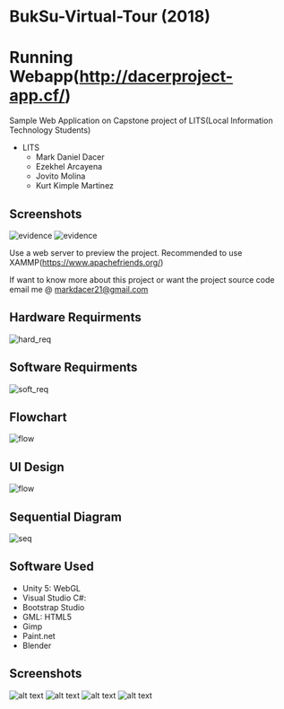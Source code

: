 # BukSu-Virtual-Tour (2018) 
# Running Webapp(http://dacerproject-app.cf/)
Sample Web Application on Capstone project of LITS(Local Information Technology Students)
* LITS
  * Mark Daniel Dacer
  * Ezekhel Arcayena
  * Jovito Molina
  * Kurt Kimple Martinez

## Screenshots
![evidence](/images/ezgif.com-video-to-gif.gif) ![evidence](/images/ezgif.com-video-to-gif(1).gif)

Use a web server to preview the project. Recommended to use XAMMP(https://www.apachefriends.org/)

If want to know more about this project or want the project source code email me @ markdacer21@gmail.com

## Hardware Requirments
![hard_req](/images/hardware_requirments.JPG)

## Software Requirments
![soft_req](/images/software_requirments.JPG)

## Flowchart
![flow](/images/Flowchart_.JPG)

## UI Design
![flow](/images/UI_Design.JPG)

## Sequential Diagram
![seq](/images/Sequential_Diagram.JPG)

## Software Used
  * Unity 5: WebGL
  * Visual Studio C#:
  * Bootstrap Studio
  * GML: HTML5
  * Gimp
  * Paint.net
  * Blender
## Screenshots
![alt text](https://raw.githubusercontent.com/Jaeger47/BukSu-Virtual-Tour/main/screenshots/BVT_1.png "1")
![alt text](https://raw.githubusercontent.com/Jaeger47/BukSu-Virtual-Tour/main/screenshots/BVT_2.PNG "2")
![alt text](https://raw.githubusercontent.com/Jaeger47/BukSu-Virtual-Tour/main/screenshots/BVT_3.png "3")
![alt text](https://raw.githubusercontent.com/Jaeger47/BukSu-Virtual-Tour/main/screenshots/BVT_4.png "4")
